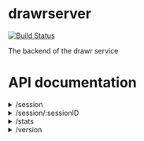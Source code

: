 # drawrserver

[![Build Status](https://jenkins.etsag.de/buildStatus/icon?job=drawr-core-server-linux)](https://jenkins.etsag.de/job/drawr-core-server-linux/)

The backend of the drawr service

# API documentation

<details>
<summary>/session</summary>

- `/` :: **GET** :: list all sessions
- `/` :: **PUT** :: create new session

- `/new` :: **GET** :: requests a new session *deprecated*

</details>

<details>
<summary>/session/:sessionID</summary>

- `/` :: **GET** :: returns session information
- `/` :: **POST** :: updates session information
- `/` :: **DELETE** :: delete a session from the database

- `/ws` :: **GET** :: websocket of the session
- `/leave` :: **GET** :: disconnect from websocket *deprecated*

</details>

<details>
<summary>/stats</summary>

- `/` :: **GET** :: statistics report for the server
- `/db` :: **GET** :: statistics report for the database

</details>

<details>
<summary>/version</summary>

- `/` :: **GET** :: returns API version (also used for connection testing)

</details>
